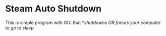 # Steam Auto Shutdown
This is simple program with GUI that **shutdowns OR forces your computer to go to sleep*

